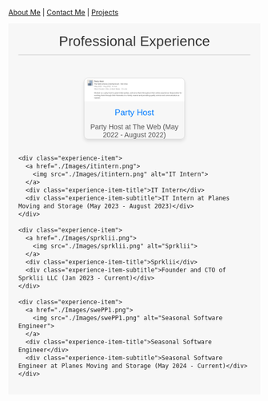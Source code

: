 
[About Me](./README.md) | [Contact Me](./ContactMe.md) | [Projects](./Projects.md)

<style>
  .experience-section {
    font-family: Arial, sans-serif;
    padding: 20px;
    background-color: #f7f7f7;
  }

  .experience-header {
    text-align: center;
    font-size: 2em;
    color: #333;
    margin-bottom: 30px;
    border-bottom: 2px solid #ddd;
    padding-bottom: 10px;
  }

  .experience-list {
    display: flex;
    justify-content: space-around;
    flex-wrap: wrap;
  }

  .experience-item {
    margin: 15px;
    text-align: center;
    border: 1px solid #ddd;
    border-radius: 8px;
    box-shadow: 0 4px 6px rgba(0, 0, 0, 0.1);
    overflow: hidden;
    transition: transform 0.2s;
    width: 200px; /* Adjust width as needed */
  }

  .experience-item:hover {
    transform: scale(1.05);
  }

  .experience-item img {
    width: 100%;
    height: auto;
  }

  .experience-item-title {
    font-size: 1.2em;
    color: #007BFF;
    margin: 10px 0;
  }

  .experience-item-subtitle {
    font-size: 1em;
    color: #555;
  }
</style>

<div class="experience-section">
  <div class="experience-header">Professional Experience</div>

  <div class="experience-list">
    <div class="experience-item">
      <a href="./images/partyhost.png">
        <img src="./images/partyhost.png" alt="Software Engineer">
      </a>
      <div class="experience-item-title">Party Host</div>
      <div class="experience-item-subtitle">Party Host at The Web (May 2022 - August 2022)</div>
    </div>

    <div class="experience-item">
      <a href="./Images/itintern.png">
        <img src="./Images/itintern.png" alt="IT Intern">
      </a>
      <div class="experience-item-title">IT Intern</div>
      <div class="experience-item-subtitle">IT Intern at Planes Moving and Storage (May 2023 - August 2023)</div>
    </div>

    <div class="experience-item">
      <a href="./Images/sprklii.png">
        <img src="./Images/sprklii.png" alt="Sprklii">
      </a>
      <div class="experience-item-title">Sprklii</div>
      <div class="experience-item-subtitle">Founder and CTO of Sprklii LLC (Jan 2023 - Current)</div>
    </div>

    <div class="experience-item">
      <a href="./Images/swePP1.png">
        <img src="./Images/swePP1.png" alt="Seasonal Software Engineer">
      </a>
      <div class="experience-item-title">Seasonal Software Engineer</div>
      <div class="experience-item-subtitle">Seasonal Software Engineer at Planes Moving and Storage (May 2024 - Current)</div>
    </div>
  </div>
</div>
